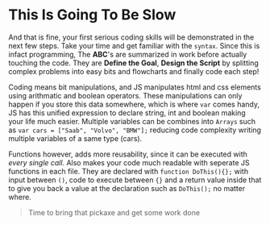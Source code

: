 # This Is Going To Be Slow

And that is fine, your first serious coding skills will be demonstrated in the next few steps. Take your time and get familiar with the `syntax`. Since this is infact programming, The **ABC**'s are summarized in work before actually touching the code. They are **Define the Goal**, **Design the Script** by splitting complex problems into easy bits and flowcharts and finally code each step!

Coding means bit manipulations, and JS manipulates html and css elements using arithmatic and boolean operators. These manipulations can only happen if you store this data somewhere, which is where `var` comes handy, JS has this unified expression to declare string, int and boolean making your life much easier. Multiple variables can be combines into `Arrays` such as `var cars = ["Saab", "Volvo", "BMW"];` reducing code complexity writing multiple variables of a same type (cars).

Functions however, adds more reusability, since it can be executed with *every single call*. Also makes your code much readable with seperate JS functions in each file. They are declared with `function DoThis(){};` with input between `()`, code to execute between `{}` and a return value inside that to give you back a value at the declaration such as `DoThis();` no matter where.

> Time to bring that pickaxe and get some work done